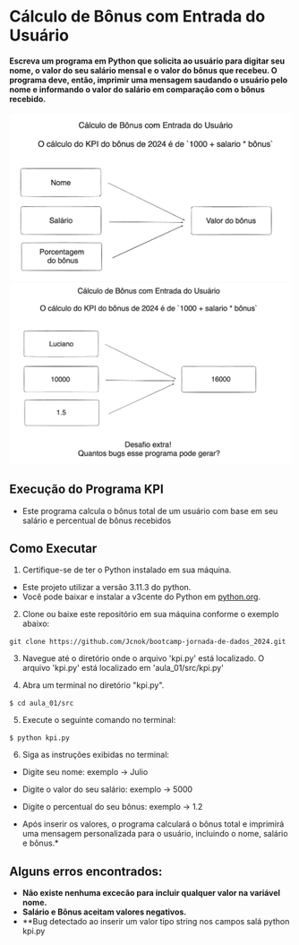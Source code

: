 #  Cálculo de Bônus com Entrada do Usuário

#### Escreva um programa em Python que solicita ao usuário para digitar seu nome, o valor do seu salário mensal e o valor do bônus que recebeu. O programa deve, então, imprimir uma mensagem saudando o usuário pelo nome e informando o valor do salário em comparação com o bônus recebido.

![imagem](img/pic.png)
![imagem](img/pic2.png)

## Execução do Programa KPI

* Este programa calcula o bônus total de um usuário com base em seu salário e percentual de bônus recebidos

## Como Executar

1. Certifique-se de ter o Python instalado em sua máquina.
* Este projeto utilizar a versão 3.11.3 do python.
* Você pode baixar e instalar a v3cente do Python em [python.org](https://www.python.org/).

2. Clone ou baixe este repositório em sua máquina conforme o exemplo abaixo:

`git clone https://github.com/Jcnok/bootcamp-jornada-de-dados_2024.git`

3. Navegue até o diretório onde o arquivo 'kpi.py' está localizado. O arquivo 'kpi.py' está localizado em 'aula_01/src/kpi.py'

4. Abra um terminal no diretório "kpi.py". 

`$ cd aula_01/src`

5. Execute o seguinte comando no terminal:

`$ python kpi.py`

6. Siga as instruções exibidas no terminal:
* Digite seu nome: exemplo -> Julio
* Digite o valor do seu salário: exemplo -> 5000
* Digite o percentual do seu bônus: exemplo -> 1.2

* Após inserir os valores, o programa calculará o bônus total e imprimirá uma mensagem personalizada para o usuário, incluindo o nome, salário e bônus.*
  
## Alguns erros encontrados:
* **Não existe nenhuma excecão para incluir qualquer valor na variável nome.**
* **Salário e Bônus aceitam valores negativos.**
* **Bug detectado ao inserir um valor tipo string nos campos salá python kpi.py
